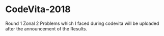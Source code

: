 # CodeVita-2018

Round 1 Zonal 2 Problems which I faced during codevita will be uploaded after the announcement of the Results.
